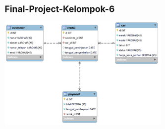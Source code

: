 # Final-Project-Kelompok-6
![Alt Text](https://github.com/joohanes1710/Final-Project-Kelompok-6/blob/main/ERD/ERD-Rental-Mobil.png)
